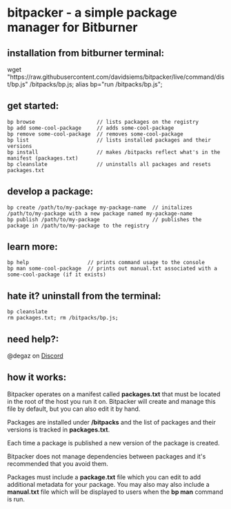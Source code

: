 # bitpacker - a simple package manager for Bitburner

## installation from bitburner terminal:

wget "ht<span/>tps://raw.githubusercontent.com/davidsiems/bitpacker/live/command/dist/bp.js" /bitpacks/bp.js; alias bp="run /bitpacks/bp.js";

## get started:

    bp browse                    // lists packages on the registry
    bp add some-cool-package     // adds some-cool-package
    bp remove some-cool-package  // removes some-cool-package
    bp list                      // lists installed packages and their versions
    bp install                   // makes /bitpacks reflect what's in the manifest (packages.txt)
    bp cleanslate                // uninstalls all packages and resets packages.txt

## develop a package:

    bp create /path/to/my-package my-package-name  // initalizes /path/to/my-package with a new package named my-package-name
    bp publish /path/to/my-package                 // publishes the package in /path/to/my-package to the registry

## learn more:

    bp help                   // prints command usage to the console
    bp man some-cool-package  // prints out manual.txt associated with a some-cool-package (if it exists)

## hate it? uninstall from the terminal:

    bp cleanslate
    rm packages.txt; rm /bitpacks/bp.js;

## need help?:

@degaz on [Discord](https://discord.gg/TFc3hKD)

## how it works:

Bitpacker operates on a manifest called **packages.txt** that must be located in the root of the host you run it on.
Bitpacker will create and manage this file by default, but you can also edit it by hand.

Packages are installed under **/bitpacks** and the list of packages and their versions is tracked in **packages.txt**.

Each time a package is published a new version of the package is created.

Bitpacker does not manage dependencies between packages and it's recommended that you avoid them.

Packages must include a **package.txt** file which you can edit to add additional metadata for your package. You may also may
also include a **manual.txt** file which will be displayed to users when the **bp man** command is run.
